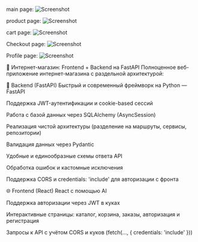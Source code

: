 main page:
![Screenshot](https://i.imgur.com/CfryxDk.png)

product page:
![Screenshot](https://i.imgur.com/cccku8Q.png)

cart page:
![Screenshot](https://i.imgur.com/T2tACA6.png)

Checkout page:
![Screenshot](https://i.imgur.com/tcOeuxL.png)

Profile page:
![Screenshot](https://i.imgur.com/6lLxZCd.png)

🛒 Интернет-магазин: Frontend + Backend на FastAPI
Полноценное веб-приложение интернет-магазина с раздельной архитектурой:

🔧 Backend (FastAPI)
Быстрый и современный фреймворк на Python — FastAPI

Поддержка JWT-аутентификации и cookie-based сессий

Работа с базой данных через SQLAlchemy (AsyncSession)

Реализация чистой архитектуры (разделение на маршруты, сервисы, репозитории)

Валидация данных через Pydantic

Удобные и единообразные схемы ответа API

Обработка ошибок и кастомные исключения

Поддержка CORS и credentials: 'include' для авторизации с фронта

🌐 Frontend (React)
React с помощью AI

Поддержка авторизации через JWT в куках

Интерактивные страницы: каталог, корзина, заказы, авторизация и регистрация

Запросы к API с учётом CORS и куков (fetch(..., { credentials: 'include' }))
